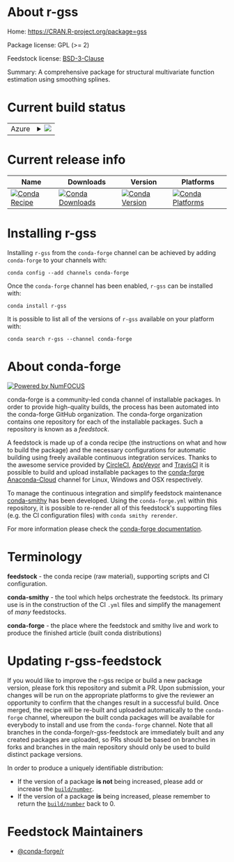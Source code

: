 About r-gss
===========

Home: https://CRAN.R-project.org/package=gss

Package license: GPL (>= 2)

Feedstock license: [BSD-3-Clause](https://github.com/conda-forge/r-gss-feedstock/blob/master/LICENSE.txt)

Summary: A comprehensive package for structural multivariate function estimation using smoothing splines.

Current build status
====================


<table>
    
  <tr>
    <td>Azure</td>
    <td>
      <details>
        <summary>
          <a href="https://dev.azure.com/conda-forge/feedstock-builds/_build/latest?definitionId=1221&branchName=master">
            <img src="https://dev.azure.com/conda-forge/feedstock-builds/_apis/build/status/r-gss-feedstock?branchName=master">
          </a>
        </summary>
        <table>
          <thead><tr><th>Variant</th><th>Status</th></tr></thead>
          <tbody><tr>
              <td>linux_64_c_compiler_version7fortran_compiler_version7r_base3.6</td>
              <td>
                <a href="https://dev.azure.com/conda-forge/feedstock-builds/_build/latest?definitionId=1221&branchName=master">
                  <img src="https://dev.azure.com/conda-forge/feedstock-builds/_apis/build/status/r-gss-feedstock?branchName=master&jobName=linux&configuration=linux_64_c_compiler_version7fortran_compiler_version7r_base3.6" alt="variant">
                </a>
              </td>
            </tr><tr>
              <td>linux_64_c_compiler_version7fortran_compiler_version7r_base4.0</td>
              <td>
                <a href="https://dev.azure.com/conda-forge/feedstock-builds/_build/latest?definitionId=1221&branchName=master">
                  <img src="https://dev.azure.com/conda-forge/feedstock-builds/_apis/build/status/r-gss-feedstock?branchName=master&jobName=linux&configuration=linux_64_c_compiler_version7fortran_compiler_version7r_base4.0" alt="variant">
                </a>
              </td>
            </tr><tr>
              <td>linux_64_c_compiler_version9fortran_compiler_version9r_base3.6</td>
              <td>
                <a href="https://dev.azure.com/conda-forge/feedstock-builds/_build/latest?definitionId=1221&branchName=master">
                  <img src="https://dev.azure.com/conda-forge/feedstock-builds/_apis/build/status/r-gss-feedstock?branchName=master&jobName=linux&configuration=linux_64_c_compiler_version9fortran_compiler_version9r_base3.6" alt="variant">
                </a>
              </td>
            </tr><tr>
              <td>linux_64_c_compiler_version9fortran_compiler_version9r_base4.0</td>
              <td>
                <a href="https://dev.azure.com/conda-forge/feedstock-builds/_build/latest?definitionId=1221&branchName=master">
                  <img src="https://dev.azure.com/conda-forge/feedstock-builds/_apis/build/status/r-gss-feedstock?branchName=master&jobName=linux&configuration=linux_64_c_compiler_version9fortran_compiler_version9r_base4.0" alt="variant">
                </a>
              </td>
            </tr><tr>
              <td>osx_64_fortran_compiler_version7r_base3.6</td>
              <td>
                <a href="https://dev.azure.com/conda-forge/feedstock-builds/_build/latest?definitionId=1221&branchName=master">
                  <img src="https://dev.azure.com/conda-forge/feedstock-builds/_apis/build/status/r-gss-feedstock?branchName=master&jobName=osx&configuration=osx_64_fortran_compiler_version7r_base3.6" alt="variant">
                </a>
              </td>
            </tr><tr>
              <td>osx_64_fortran_compiler_version7r_base4.0</td>
              <td>
                <a href="https://dev.azure.com/conda-forge/feedstock-builds/_build/latest?definitionId=1221&branchName=master">
                  <img src="https://dev.azure.com/conda-forge/feedstock-builds/_apis/build/status/r-gss-feedstock?branchName=master&jobName=osx&configuration=osx_64_fortran_compiler_version7r_base4.0" alt="variant">
                </a>
              </td>
            </tr><tr>
              <td>osx_64_fortran_compiler_version9r_base3.6</td>
              <td>
                <a href="https://dev.azure.com/conda-forge/feedstock-builds/_build/latest?definitionId=1221&branchName=master">
                  <img src="https://dev.azure.com/conda-forge/feedstock-builds/_apis/build/status/r-gss-feedstock?branchName=master&jobName=osx&configuration=osx_64_fortran_compiler_version9r_base3.6" alt="variant">
                </a>
              </td>
            </tr><tr>
              <td>osx_64_fortran_compiler_version9r_base4.0</td>
              <td>
                <a href="https://dev.azure.com/conda-forge/feedstock-builds/_build/latest?definitionId=1221&branchName=master">
                  <img src="https://dev.azure.com/conda-forge/feedstock-builds/_apis/build/status/r-gss-feedstock?branchName=master&jobName=osx&configuration=osx_64_fortran_compiler_version9r_base4.0" alt="variant">
                </a>
              </td>
            </tr><tr>
              <td>win_64_r_base3.6</td>
              <td>
                <a href="https://dev.azure.com/conda-forge/feedstock-builds/_build/latest?definitionId=1221&branchName=master">
                  <img src="https://dev.azure.com/conda-forge/feedstock-builds/_apis/build/status/r-gss-feedstock?branchName=master&jobName=win&configuration=win_64_r_base3.6" alt="variant">
                </a>
              </td>
            </tr><tr>
              <td>win_64_r_base4.0</td>
              <td>
                <a href="https://dev.azure.com/conda-forge/feedstock-builds/_build/latest?definitionId=1221&branchName=master">
                  <img src="https://dev.azure.com/conda-forge/feedstock-builds/_apis/build/status/r-gss-feedstock?branchName=master&jobName=win&configuration=win_64_r_base4.0" alt="variant">
                </a>
              </td>
            </tr>
          </tbody>
        </table>
      </details>
    </td>
  </tr>
</table>

Current release info
====================

| Name | Downloads | Version | Platforms |
| --- | --- | --- | --- |
| [![Conda Recipe](https://img.shields.io/badge/recipe-r--gss-green.svg)](https://anaconda.org/conda-forge/r-gss) | [![Conda Downloads](https://img.shields.io/conda/dn/conda-forge/r-gss.svg)](https://anaconda.org/conda-forge/r-gss) | [![Conda Version](https://img.shields.io/conda/vn/conda-forge/r-gss.svg)](https://anaconda.org/conda-forge/r-gss) | [![Conda Platforms](https://img.shields.io/conda/pn/conda-forge/r-gss.svg)](https://anaconda.org/conda-forge/r-gss) |

Installing r-gss
================

Installing `r-gss` from the `conda-forge` channel can be achieved by adding `conda-forge` to your channels with:

```
conda config --add channels conda-forge
```

Once the `conda-forge` channel has been enabled, `r-gss` can be installed with:

```
conda install r-gss
```

It is possible to list all of the versions of `r-gss` available on your platform with:

```
conda search r-gss --channel conda-forge
```


About conda-forge
=================

[![Powered by NumFOCUS](https://img.shields.io/badge/powered%20by-NumFOCUS-orange.svg?style=flat&colorA=E1523D&colorB=007D8A)](http://numfocus.org)

conda-forge is a community-led conda channel of installable packages.
In order to provide high-quality builds, the process has been automated into the
conda-forge GitHub organization. The conda-forge organization contains one repository
for each of the installable packages. Such a repository is known as a *feedstock*.

A feedstock is made up of a conda recipe (the instructions on what and how to build
the package) and the necessary configurations for automatic building using freely
available continuous integration services. Thanks to the awesome service provided by
[CircleCI](https://circleci.com/), [AppVeyor](https://www.appveyor.com/)
and [TravisCI](https://travis-ci.com/) it is possible to build and upload installable
packages to the [conda-forge](https://anaconda.org/conda-forge)
[Anaconda-Cloud](https://anaconda.org/) channel for Linux, Windows and OSX respectively.

To manage the continuous integration and simplify feedstock maintenance
[conda-smithy](https://github.com/conda-forge/conda-smithy) has been developed.
Using the ``conda-forge.yml`` within this repository, it is possible to re-render all of
this feedstock's supporting files (e.g. the CI configuration files) with ``conda smithy rerender``.

For more information please check the [conda-forge documentation](https://conda-forge.org/docs/).

Terminology
===========

**feedstock** - the conda recipe (raw material), supporting scripts and CI configuration.

**conda-smithy** - the tool which helps orchestrate the feedstock.
                   Its primary use is in the construction of the CI ``.yml`` files
                   and simplify the management of *many* feedstocks.

**conda-forge** - the place where the feedstock and smithy live and work to
                  produce the finished article (built conda distributions)


Updating r-gss-feedstock
========================

If you would like to improve the r-gss recipe or build a new
package version, please fork this repository and submit a PR. Upon submission,
your changes will be run on the appropriate platforms to give the reviewer an
opportunity to confirm that the changes result in a successful build. Once
merged, the recipe will be re-built and uploaded automatically to the
`conda-forge` channel, whereupon the built conda packages will be available for
everybody to install and use from the `conda-forge` channel.
Note that all branches in the conda-forge/r-gss-feedstock are
immediately built and any created packages are uploaded, so PRs should be based
on branches in forks and branches in the main repository should only be used to
build distinct package versions.

In order to produce a uniquely identifiable distribution:
 * If the version of a package **is not** being increased, please add or increase
   the [``build/number``](https://conda.io/docs/user-guide/tasks/build-packages/define-metadata.html#build-number-and-string).
 * If the version of a package **is** being increased, please remember to return
   the [``build/number``](https://conda.io/docs/user-guide/tasks/build-packages/define-metadata.html#build-number-and-string)
   back to 0.

Feedstock Maintainers
=====================

* [@conda-forge/r](https://github.com/conda-forge/r/)


